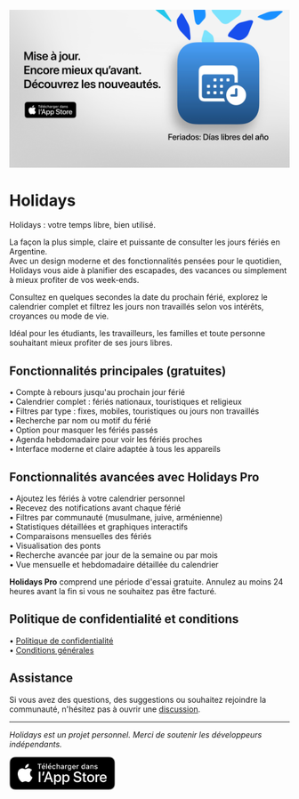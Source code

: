 [![Holidays App](images/banner.png)](https://apps.apple.com/app/id6744455042)  
  
# Holidays  
  
Holidays : votre temps libre, bien utilisé.  
  
La façon la plus simple, claire et puissante de consulter les jours fériés en Argentine.  
Avec un design moderne et des fonctionnalités pensées pour le quotidien, Holidays vous aide à planifier des escapades, des vacances ou simplement à mieux profiter de vos week-ends.  
  
Consultez en quelques secondes la date du prochain férié, explorez le calendrier complet et filtrez les jours non travaillés selon vos intérêts, croyances ou mode de vie.  
  
Idéal pour les étudiants, les travailleurs, les familles et toute personne souhaitant mieux profiter de ses jours libres.  
  
## Fonctionnalités principales (gratuites)  
  
• Compte à rebours jusqu'au prochain jour férié  
• Calendrier complet : fériés nationaux, touristiques et religieux  
• Filtres par type : fixes, mobiles, touristiques ou jours non travaillés  
• Recherche par nom ou motif du férié  
• Option pour masquer les fériés passés  
• Agenda hebdomadaire pour voir les fériés proches  
• Interface moderne et claire adaptée à tous les appareils  
  
## Fonctionnalités avancées avec Holidays Pro  
  
• Ajoutez les fériés à votre calendrier personnel  
• Recevez des notifications avant chaque férié  
• Filtres par communauté (musulmane, juive, arménienne)  
• Statistiques détaillées et graphiques interactifs  
• Comparaisons mensuelles des fériés  
• Visualisation des ponts  
• Recherche avancée par jour de la semaine ou par mois  
• Vue mensuelle et hebdomadaire détaillée du calendrier  
  
**Holidays Pro** comprend une période d'essai gratuite. Annulez au moins 24 heures avant la fin si vous ne souhaitez pas être facturé.  
  
## Politique de confidentialité et conditions  
  
• [Politique de confidentialité](https://lucasditomase.github.io/feriados/fr/privacy-policy)  
• [Conditions générales](https://lucasditomase.github.io/feriados/fr/terms-and-conditions)  
  
## Assistance  
  
Si vous avez des questions, des suggestions ou souhaitez rejoindre la communauté, n'hésitez pas à ouvrir une [discussion](https://github.com/lucasditomase/feriados/discussions).  
  
---  
  
*Holidays est un projet personnel. Merci de soutenir les développeurs indépendants.*  
  
<p align="left">  
  <a href="https://apps.apple.com/app/id6744455042">  
    <img src="images/download-badge.svg" alt="Télécharger sur l'App Store" height="60">  
  </a>  
</p>  
